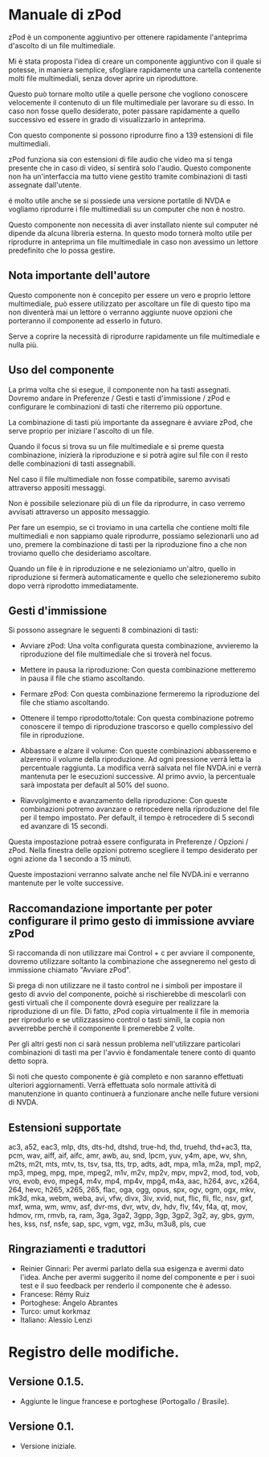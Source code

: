 # Manuale di zPod

zPod è un componente aggiuntivo per ottenere rapidamente l'anteprima d'ascolto di un file multimediale.

Mi è stata proposta l'idea di creare un componente aggiuntivo con il quale  si potesse, in maniera semplice, sfogliare rapidamente una cartella contenente molti file multimediali, senza dover aprire un riproduttore.

Questo può tornare molto utile a quelle persone che vogliono conoscere velocemente il contenuto di un file multimediale per lavorare su di esso. In caso non fosse quello desiderato, poter passare rapidamente a quello successivo ed essere in grado di visualizzarlo in anteprima.

Con questo componente si possono riprodurre fino a 139 estensioni di file multimediali.

zPod funziona sia con estensioni di file audio che video ma si tenga presente che in caso di video, si sentirà solo l'audio. Questo componente non ha un'interfaccia ma tutto viene gestito tramite combinazioni di tasti assegnate dall'utente.

é molto utile anche se si possiede una versione portatile di NVDA e vogliamo riprodurre i file multimediali su un computer che non è nostro.

Questo componente non necessita di aver installato niente sul computer né dipende da alcuna libreria esterna. In questo modo tornerà molto utile per riprodurre in anteprima un file multimediale in caso non avessimo un lettore predefinito che lo possa gestire.

## Nota importante dell'autore

Questo componente non è concepito per essere un vero e proprio lettore multimediale, può essere utilizzato per ascoltare un file di questo tipo ma non diventerà mai un lettore o verranno aggiunte nuove opzioni che porteranno il componente ad esserlo in futuro.

Serve a coprire la necessità di riprodurre rapidamente un file multimediale e nulla più.

## Uso del componente

La prima volta che si esegue, il componente non ha tasti assegnati. Dovremo andare in Preferenze / Gesti e tasti d'immissione / zPod e configurare le combinazioni di tasti che riterremo più opportune.

La combinazione di tasti più importante da assegnare è avviare zPod, che serve proprio per iniziare l'ascolto di un file.

Quando il focus si trova su un file multimediale e si preme questa combinazione, inizierà la riproduzione e si potrà agire sul file con il resto delle combinazioni di tasti assegnabili.

Nel caso il file multimediale non fosse compatibile, saremo avvisati attraverso appositi messaggi.

Non è possibile selezionare più di un file da riprodurre, in caso verremo avvisati attraverso un apposito messaggio.

Per fare un esempio, se ci troviamo in una cartella che contiene molti file multimediali e non sappiamo quale riprodurre, possiamo selezionarli uno ad uno, premere la combinazione di tasti per la riproduzione fino a che non troviamo quello che desideriamo ascoltare.

Quando un file è in riproduzione e ne selezioniamo un'altro, quello in riproduzione si fermerà automaticamente e quello che selezioneremo subito dopo verrà riprodotto immediatamente.

## Gesti d'immissione

Si possono assegnare le seguenti 8 combinazioni di tasti:

* Avviare zPod: Una volta configurata questa combinazione, avvieremo la riproduzione del file multimediale che si troverà nel focus.

* Mettere in pausa la riproduzione: Con questa combinazione metteremo in pausa il file che stiamo ascoltando.

* Fermare zPod: Con questa combinazione fermeremo la riproduzione del file che stiamo ascoltando.

* Ottenere il tempo riprodotto/totale: Con questa combinazione potremo conoscere il tempo di riproduzione trascorso e quello complessivo del file in riproduzione.

* Abbassare e alzare il volume: Con queste combinazioni abbasseremo e alzeremo il volume della riproduzione. Ad ogni pressione verrà letta la percentuale raggiunta. La modifica verrà salvata nel file NVDA.ini e verrà mantenuta per le esecuzioni successive. Al primo avvio, la percentuale sarà impostata per default al 50% del suono.

* Riavvolgimento e avanzamento della riproduzione: Con queste combinazioni potremo avanzare o retrocedere nella riproduzione del file per il tempo impostato. Per default, il tempo è retrocedere di 5 secondi ed avanzare di 15 secondi.

Questa impostazione potraà essere configurata in Preferenze / Opzioni / zPod. Nella finestra delle opzioni potremo scegliere il tempo desiderato per ogni azione da 1 secondo a 15 minuti.

Queste impostazioni verranno salvate anche nel file NVDA.ini e verranno mantenute per le volte successive.

## Raccomandazione importante per poter configurare il primo gesto di immissione avviare zPod

Si raccomanda di non utilizzare mai Control + c per avviare il componente, dovremo utilizzare soltanto la combinazione che assegneremo nel gesto di immissione chiamato "Avviare zPod".

Si prega di non utilizzare ne il tasto control ne i simboli per impostare il gesto di avvio del componente, poichè si rischierebbe di mescolarli con gesti virtuali che il componente dovrà eseguire per realizzare la riproduzione di un file. Di fatto, zPod copia virtualmente il file in memoria per riprodurlo e se utilizzassimo control o tasti simili, la copia non avverrebbe perchè il componente li premerebbe 2 volte.

Per gli altri gesti non ci sarà nessun problema nell'utilizzare particolari combinazioni di tasti ma per l'avvio è fondamentale tenere conto di quanto detto sopra.

Si noti che questo componente è già completo e non saranno effettuati ulteriori aggiornamenti. Verrà effettuata solo normale attività di manutenzione in quanto continuerà a funzionare anche nelle future versioni di NVDA.

## Estensioni supportate

ac3, a52, eac3, mlp, dts, dts-hd, dtshd, true-hd, thd, truehd, thd+ac3, tta, pcm, wav, aiff, aif, aifc, amr, awb, au, snd, lpcm, yuv, y4m, ape, wv, shn, m2ts, m2t, mts, mtv, ts, tsv, tsa, tts, trp, adts, adt, mpa, m1a, m2a, mp1, mp2, mp3, mpeg, mpg, mpe, mpeg2, m1v, m2v, mp2v, mpv, mpv2, mod, tod, vob, vro, evob, evo, mpeg4, m4v, mp4, mp4v, mpg4, m4a, aac, h264, avc, x264, 264, hevc, h265, x265, 265, flac, oga, ogg, opus, spx, ogv, ogm, ogx, mkv, mk3d, mka, webm, weba, avi, vfw, divx, 3iv, xvid, nut, flic, fli, flc, nsv, gxf, mxf, wma, wm, wmv, asf, dvr-ms, dvr, wtv, dv, hdv, flv, f4v, f4a, qt, mov, hdmov, rm, rmvb, ra, ram, 3ga, 3ga2, 3gpp, 3gp, 3gp2, 3g2, ay, gbs, gym, hes, kss, nsf, nsfe, sap, spc, vgm, vgz, m3u, m3u8, pls, cue

## Ringraziamenti e traduttori

* Reinier Ginnari: Per avermi parlato della sua esigenza e avermi dato l'idea. Anche per avermi suggerito il nome del componente e per i suoi test e il suo feedback per renderlo il componente che è adesso.
* Francese: Rémy Ruiz
* Portoghese: Ángelo Abrantes
* Turco: umut korkmaz
* Italiano: Alessio Lenzi

# Registro delle modifiche.
## Versione 0.1.5.

* Aggiunte le lingue francese e portoghese (Portogallo / Brasile).

## Versione 0.1.

* Versione iniziale.